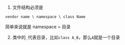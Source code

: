 1. 文件结构必须是

`vendor name \ namespace \ class Name`

简单来说就是 namespace = 目录

2. 类中的`_`代表目录，比如`class A_B`，那么`A`就是一个目录